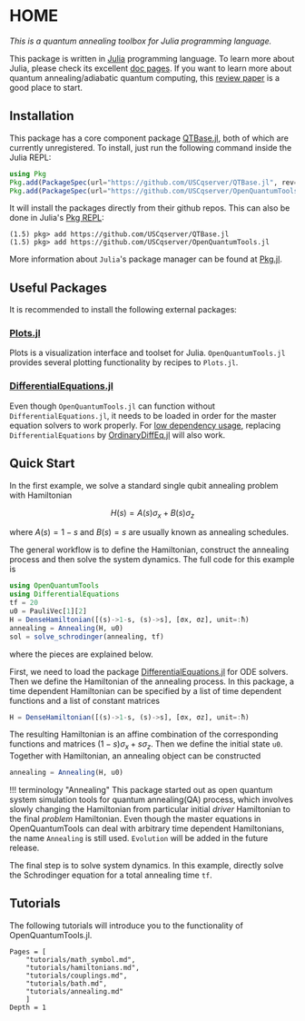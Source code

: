 # HOME

*This is a quantum annealing toolbox for Julia programming language.*

This package is written in [Julia](https://julialang.org/) programming language. To learn more about Julia, please check its excellent [doc pages](https://docs.julialang.org/en/v1/index.html). If you want to learn more about quantum annealing/adiabatic quantum computing, this [review paper](https://arxiv.org/abs/1611.04471) is a good place to start.

## Installation

This package has a core component package [QTBase.jl](https://github.com/USCqserver/QTBase.jl), both of which are currently unregistered. To install, just run the following command inside the Julia REPL:
```julia
using Pkg
Pkg.add(PackageSpec(url="https://github.com/USCqserver/QTBase.jl", rev="master"))
Pkg.add(PackageSpec(url="https://github.com/USCqserver/OpenQuantumTools.jl", rev="master"))
```
It will install the packages directly from their github repos. This can also be done in Julia's [Pkg REPL](https://julialang.github.io/Pkg.jl/v1/getting-started/):
```julia-REPL
(1.5) pkg> add https://github.com/USCqserver/QTBase.jl
(1.5) pkg> add https://github.com/USCqserver/OpenQuantumTools.jl
```
More information about `Julia`'s package manager can be found at [Pkg.jl](https://julialang.github.io/Pkg.jl/v1/).

## Useful Packages
It is recommended to install the following external packages:  
### [Plots.jl](https://github.com/JuliaPlots/Plots.jl)
Plots is a visualization interface and toolset for Julia. `OpenQuantumTools.jl` provides several plotting functionality by recipes to `Plots.jl`.
### [DifferentialEquations.jl](http://docs.juliadiffeq.org/latest/)
Even though `OpenQuantumTools.jl` can function without `DifferentialEquations.jl`, it needs to be loaded in order for the master equation solvers to work properly. For [low dependency usage](http://docs.juliadiffeq.org/stable/features/low_dep.html#Low-Dependency-Usage-1), replacing `DifferentialEquations` by [OrdinaryDiffEq.jl](https://github.com/JuliaDiffEq/OrdinaryDiffEq.jl) will also work.

## Quick Start
In the first example, we solve a standard single qubit annealing problem with Hamiltonian
```math
    H(s) = A(s)σ_x + B(s)σ_z
```
where $A(s)=1-s$ and $B(s)=s$ are usually known as annealing schedules. 

The general workflow is to define the Hamiltonian, construct the annealing process and then solve the system dynamics. The full code for this example is
```julia
using OpenQuantumTools
using DifferentialEquations
tf = 20
u0 = PauliVec[1][2]
H = DenseHamiltonian([(s)->1-s, (s)->s], [σx, σz], unit=:ħ)
annealing = Annealing(H, u0)
sol = solve_schrodinger(annealing, tf)
```
where the pieces are explained below.

First, we need to load the package [DifferentialEquations.jl](http://docs.juliadiffeq.org/latest/index.html) for ODE solvers. Then we define the Hamiltonian of the annealing process. In this package, a time dependent Hamiltonian can be specified by a list of time dependent functions and a list of constant matrices
```julia
H = DenseHamiltonian([(s)->1-s, (s)->s], [σx, σz], unit=:ħ)
```
The resulting Hamiltonian is an affine combination of the corresponding functions and matrices $(1-s)σ_x + sσ_z$. Then we define the initial state `u0`. Together with Hamiltonian, an annealing object can be constructed
```julia
annealing = Annealing(H, u0)
```

!!! terminology "Annealing"
    This package started out as open quantum system simulation tools for quantum annealing(QA) process, which involves slowly changing the Hamiltonian from particular initial _driver_ Hamiltonian to the final _problem_ Hamiltonian. Even though the master equations in OpenQuantumTools can deal with arbitrary time dependent Hamiltonians, the name `Annealing` is still used. `Evolution` will be added in the future release. 

The final step is to solve system dynamics. In this example, directly solve the Schrodinger equation for a total annealing time `tf`.

## Tutorials

The following tutorials will introduce you to the functionality of
OpenQuantumTools.jl.

```@contents
Pages = [
    "tutorials/math_symbol.md",
    "tutorials/hamiltonians.md",
    "tutorials/couplings.md",
    "tutorials/bath.md",
    "tutorials/annealing.md"
    ]
Depth = 1
```
